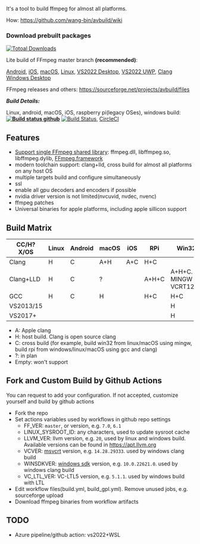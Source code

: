 It's a tool to build ffmpeg for almost all platforms.

How: https://github.com/wang-bin/avbuild/wiki

### Download prebuilt packages

[![Totoal Downloads](https://img.shields.io/sourceforge/dt/avbuild)](https://sourceforge.net/projects/avbuild/files)


Lite build of FFmpeg master branch **(recommended)**:

[Android](https://sourceforge.net/projects/avbuild/files/android/ffmpeg-master-android-lite.tar.xz/download), [iOS](https://sourceforge.net/projects/avbuild/files/iOS/ffmpeg-master-iOS-lite.tar.xz/download), [macOS](https://sourceforge.net/projects/avbuild/files/macOS/ffmpeg-master-macOS-lite.tar.xz/download), [Linux](https://sourceforge.net/projects/avbuild/files/linux/ffmpeg-master-linux-clang-lite.tar.xz/download), [VS2022 Desktop](https://sourceforge.net/projects/avbuild/files/windows-desktop/ffmpeg-master-windows-desktop-vs2022-lite.7z/download), [VS2022 UWP](https://sourceforge.net/projects/avbuild/files/uwp/ffmpeg-master-uwp-vs2022-lite.7z/download), [Clang Windows Desktop](https://sourceforge.net/projects/avbuild/files/windows-desktop/ffmpeg-master-windows-desktop-clang-lite.tar.xz/download)

FFmpeg releases and others: https://sourceforge.net/projects/avbuild/files

***Build Details:***

Linux, android, macOS, iOS, raspberry pi(legacy OSes), windows build:**[![Build status github](https://github.com/wang-bin/avbuild/workflows/Build/badge.svg)](https://github.com/wang-bin/avbuild/actions)** [![Build Status](https://dev.azure.com/kb137035/github/_apis/build/status/wang-bin.avbuild?branchName=master)](https://dev.azure.com/kb137035/github/_build/latest?definitionId=5&branchName=master), [CircleCI](https://circleci.com/gh/wang-bin/avbuild)

## Features

- [Support single FFmpeg shared library](tools/mklibffmpeg.sh): ffmpeg.dll, libffmpeg.so, libffmpeg.dylib, [FFmpeg.framework](tools/dylib2framework.sh)
- modern toolchain support: clang+lld, cross build for almost all platforms on any host OS
- multiple targets build and configure simultaneously
- ssl
- enable all gpu decoders and encoders if possible
- nvidia driver version is not limited(nvcuvid, nvdec, nvenc)
- ffmpeg patches
- Universal binaries for apple platforms, including apple sillicon support

## Build Matrix

| CC/H?X/OS | Linux | Android | macOS | iOS  | RPi   | Win32                          | WinStore | WinPhone |
| --------- | ----- | ------- | ----- | ---- | ----- | ------------------------------ | -------- | -------- |
| Clang     | H     | C       | A+H   | A+C  | H+C   |                                |          |          |
| Clang+LLD | H     | C       | ?     |      | A+H+C | A+H+C. <br />MINGW or VCRT120+ | A+H+C    | A+C      |
| GCC       | H     | C       | H     |      | H+C   | H+C                            |          |          |
| VS2013/15 |       |         |       |      |       | H                              | H        | C        |
| VS2017+   |       |         |       |      |       | H                              | H        |          |


- A: Apple clang
- H: host build. Clang is open source clang
- C: cross build (for example, build win32 from linux/macOS using mingw, build rpi from windows/linux/macOS using gcc and clang)
- ?: in plan
- Empty: won't support

## Fork and Custom Build by Github Actions
You can request to add your configuration. If not accepted, customize yourself and build by github actions
- Fork the repo
- Set actions variables used by workflows in github repo settings
    - FF_VER: `master`, or version, e.g. `7.0`, `6.1`
    - LINUX_SYSROOT_ID: any characters, used to update sysroot cache
    - LLVM_VER: llvm version, e.g. `20`, used by linux and windows build. Available versions can be found in https://apt.llvm.org
    - VCVER: [msvcrt](https://sourceforge.net/projects/avbuild/files/dep/msvcrt-dev.7z/download) version, e.g. `14.28.29333`. used by windows clang build
    - WINSDKVER: [windows sdk](https://sourceforge.net/projects/avbuild/files/dep/winsdk.7z/download) version, e.g. `10.0.22621.0`. used by windows clang build
    - VC_LTL_VER: VC-LTL5 version, e.g. `5.1.1`. used by windows build with LTL
- Edit workflow files(build.yml, build_gpl.yml). Remove unused jobs, e.g. sourceforge upload
- Download ffmpeg binaries from workflow artifacts

## TODO
- Azure pipeline/github action: vs2022+WSL
